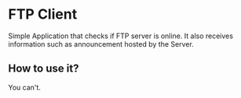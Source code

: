 FTP Client
==========

Simple Application that checks if FTP server is online. It also receives information such as announcement hosted by the Server.

How to use it?
--------------
You can't.